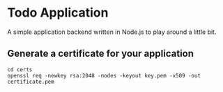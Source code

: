 # Todo Application
A simple application backend written in Node.js to play around a little bit.

## Generate a certificate for your application

``` 
cd certs
openssl req -newkey rsa:2048 -nodes -keyout key.pem -x509 -out certificate.pem
````
